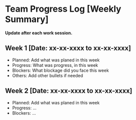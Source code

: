 # Team Progress Log [Weekly Summary]


**Update after each work session.**

## Week 1 [Date: xx-xx-xxxx  to xx-xx-xxxx]
 - Planned: Add what was planed in this week
 - Progress: What was progress, in this week
 - Blockers: What blockage did you face this week
 - Others: Add other bullets if needed

## Week 2 [Date: xx-xx-xxxx  to xx-xx-xxxx]
 - Planned: Add what was planed in this week
 - Progress: ...
 - Blockers: ...



   
